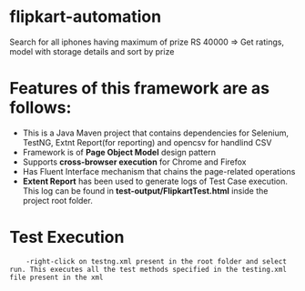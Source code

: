 # flipkart-automation
Search for all iphones having maximum of prize RS 40000 => Get ratings, model with storage details and sort by prize


# Features of this framework are as follows:
- This is a Java Maven project that contains dependencies for Selenium, TestNG, Extnt Report(for reporting) and opencsv for handlind CSV
-	Framework is of **Page Object Model** design pattern
-	Supports **cross-browser execution** for Chrome and Firefox
-	Has Fluent Interface mechanism that chains the page-related operations
-	**Extent Report** has been used to generate logs of Test Case execution. This log can be found in **test-output/FlipkartTest.html** inside the project root folder.

# Test Execution
        -right-click on testng.xml present in the root folder and select run. This executes all the test methods specified in the testing.xml file present in the xml
